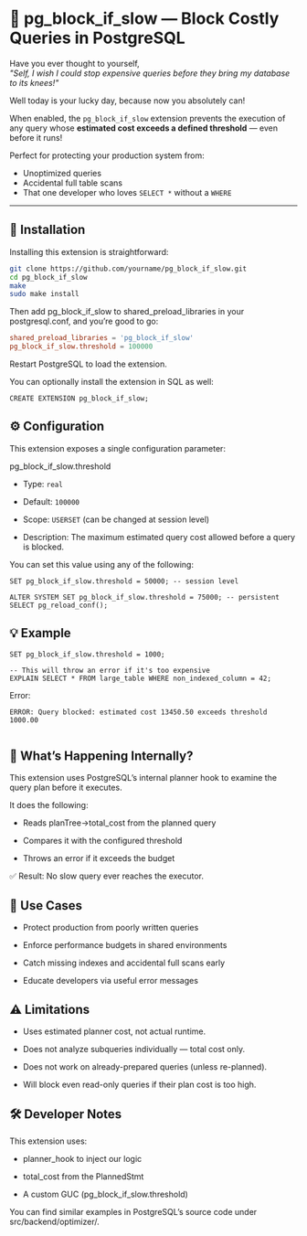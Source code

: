 # 🚫 pg_block_if_slow — Block Costly Queries in PostgreSQL

Have you ever thought to yourself,  
_"Self, I wish I could stop expensive queries before they bring my database to its knees!"_

Well today is your lucky day, because now you absolutely can!

When enabled, the `pg_block_if_slow` extension prevents the execution of any query whose **estimated cost exceeds a defined threshold** — even before it runs!

Perfect for protecting your production system from:
- Unoptimized queries  
- Accidental full table scans  
- That one developer who loves `SELECT *` without a `WHERE`

---

## 🚀 Installation

Installing this extension is straightforward:

```bash
git clone https://github.com/yourname/pg_block_if_slow.git
cd pg_block_if_slow
make
sudo make install
```
Then add pg_block_if_slow to shared_preload_libraries in your postgresql.conf, and you’re good to go:

```conf
shared_preload_libraries = 'pg_block_if_slow'
pg_block_if_slow.threshold = 100000
```
Restart PostgreSQL to load the extension.

You can optionally install the extension in SQL as well:
```
CREATE EXTENSION pg_block_if_slow;
```


## ⚙️ Configuration
This extension exposes a single configuration parameter:

pg_block_if_slow.threshold
- Type: ``real``

- Default: ``100000``

- Scope: ``USERSET`` (can be changed at session level)

- Description: The maximum estimated query cost allowed before a query is blocked.

You can set this value using any of the following:
```
SET pg_block_if_slow.threshold = 50000; -- session level

ALTER SYSTEM SET pg_block_if_slow.threshold = 75000; -- persistent
SELECT pg_reload_conf();
```


## 💡 Example

```
SET pg_block_if_slow.threshold = 1000;

-- This will throw an error if it's too expensive
EXPLAIN SELECT * FROM large_table WHERE non_indexed_column = 42;

```
Error:
```
ERROR: Query blocked: estimated cost 13450.50 exceeds threshold 1000.00
 
```

## 🧪 What’s Happening Internally?
This extension uses PostgreSQL’s internal planner hook to examine the query plan before it executes.

It does the following:

- Reads planTree->total_cost from the planned query

- Compares it with the configured threshold

- Throws an error if it exceeds the budget

✅ Result: No slow query ever reaches the executor.

## 📘 Use Cases
- Protect production from poorly written queries

- Enforce performance budgets in shared environments

- Catch missing indexes and accidental full scans early

- Educate developers via useful error messages

## ⚠️ Limitations
- Uses estimated planner cost, not actual runtime.

- Does not analyze subqueries individually — total cost only.

- Does not work on already-prepared queries (unless re-planned).

- Will block even read-only queries if their plan cost is too high.

## 🛠 Developer Notes
This extension uses:

- planner_hook to inject our logic

- total_cost from the PlannedStmt

- A custom GUC (pg_block_if_slow.threshold)

You can find similar examples in PostgreSQL’s source code under src/backend/optimizer/.

